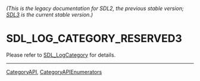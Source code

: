 ###### (This is the legacy documentation for SDL2, the previous stable version; [SDL3](https://wiki.libsdl.org/SDL3/) is the current stable version.)
# SDL_LOG_CATEGORY_RESERVED3

Please refer to [SDL_LogCategory](SDL_LogCategory) for details.

----
[CategoryAPI](CategoryAPI), [CategoryAPIEnumerators](CategoryAPIEnumerators)

